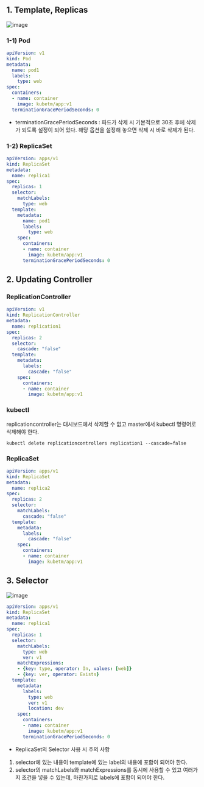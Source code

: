 ## 1. Template, Replicas
![image](https://github.com/haeyonghahn/k8s-beginner/assets/31242766/42b955b8-9972-4acb-b0e6-95c41adf82a9)

### 1-1) Pod
```yml
apiVersion: v1
kind: Pod
metadata:
  name: pod1
  labels:
    type: web
spec:
  containers:
  - name: container
    image: kubetm/app:v1
  terminationGracePeriodSeconds: 0
```
- terminationGracePeriodSeconds : 파드가 삭제 시 기본적으로 30초 후에 삭제가 되도록 설정이 되어 있다. 해당 옵션을 설정해 놓으면 삭제 시 바로 삭제가 된다.

### 1-2) ReplicaSet
```yml
apiVersion: apps/v1
kind: ReplicaSet
metadata:
  name: replica1
spec:
  replicas: 1
  selector:
    matchLabels:
      type: web
  template:
    metadata:
      name: pod1
      labels:
        type: web
    spec:
      containers:
      - name: container
        image: kubetm/app:v1
      terminationGracePeriodSeconds: 0
```

## 2. Updating Controller
### ReplicationController
```yml
apiVersion: v1
kind: ReplicationController
metadata:
  name: replication1
spec:
  replicas: 2
  selector:
    cascade: "false"
  template:
    metadata:
      labels:
        cascade: "false"
    spec:
      containers:
      - name: container
        image: kubetm/app:v1
```
### kubectl
replicationcontroller는 대시보드에서 삭제할 수 없고 master에서 kubectl 명령어로 삭제해야 한다.
```
kubectl delete replicationcontrollers replication1 --cascade=false
```
### ReplicaSet
```yml
apiVersion: apps/v1
kind: ReplicaSet
metadata:
  name: replica2
spec:
  replicas: 2
  selector:
    matchLabels:
      cascade: "false"
  template:
    metadata:
      labels:
        cascade: "false"
    spec:
      containers:
      - name: container
        image: kubetm/app:v1
```
## 3. Selector
![image](https://github.com/haeyonghahn/k8s-beginner/assets/31242766/d5fa8482-8686-45fd-9f14-a65434da9e97)

```yml
apiVersion: apps/v1
kind: ReplicaSet
metadata:
  name: replica1
spec:
  replicas: 1
  selector:
    matchLabels:
      type: web
      ver: v1
    matchExpressions:
    - {key: type, operator: In, values: [web]}
    - {key: ver, operator: Exists}
  template:
    metadata:
      labels:
        type: web
        ver: v1
        location: dev
    spec:
      containers:
      - name: container
        image: kubetm/app:v1
      terminationGracePeriodSeconds: 0
```
- ReplicaSet의 Selector 사용 시 주의 사항
1. selector에 있는 내용이 template에 있는 label의 내용에 포함이 되어야 한다.
2. selector의 matchLabels와 matchExpressions를 동시에 사용할 수 있고 여러가지 조건을 넣을 수 있는데, 마찬가지로 labels에 포함이 되어야 한다.
